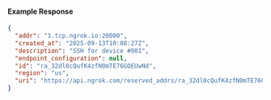 <!-- Code generated for API Clients. DO NOT EDIT. -->

#### Example Response

```json
{
  "addr": "1.tcp.ngrok.io:20000",
  "created_at": "2025-09-13T10:08:27Z",
  "description": "SSH for device #001",
  "endpoint_configuration": null,
  "id": "ra_32dl0cQufK4zfN0mTE76GOEUwNd",
  "region": "us",
  "uri": "https://api.ngrok.com/reserved_addrs/ra_32dl0cQufK4zfN0mTE76GOEUwNd"
}
```
